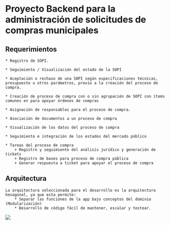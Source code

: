 # Proyecto Backend para la administración de solicitudes de compras municipales
## Requerimientos
    * Registro de SOPI.
    
    * Seguimiento / Visualización del estado de la SOPI
    
    * Aceptación o rechazo de una SOPI según especificaciones técnicas, presupuesto u otros parámetros, previo a la creación del proceso de compra.

    * Creación de proceso de compra con o sin agrupación de SOPI con ítems comunes en para apoyar órdenes de compras

    * Asignación de responsables para el proceso de compra.
    
    * Asociación de documentos a un proceso de compra
    
    * Visualización de los datos del proceso de compra
    
    * Seguimiento e integración de los estados del mercado público
    
    * Tareas del proceso de compra
        + Registro y seguimiento del análisis jurídico y generación de tickets
        + Registro de bases para proceso de compra pública
        + Generar respuesta a ticket para apoyar el proceso de compra


## Arquitectura
    La arquitectura seleccionada para el desarrollo es la arquitectura hexagonal, ya que esta permite:
        * Separar las funciones de la app bajo conceptos del dominio (Modularización)
        * Desarrollo de código fácil de mantener, escalar y testear.
        

<img src="https://miro.medium.com/max/1400/1*B7LkQDyDqLN3rRSrNYkETA.jpeg" width=""/>